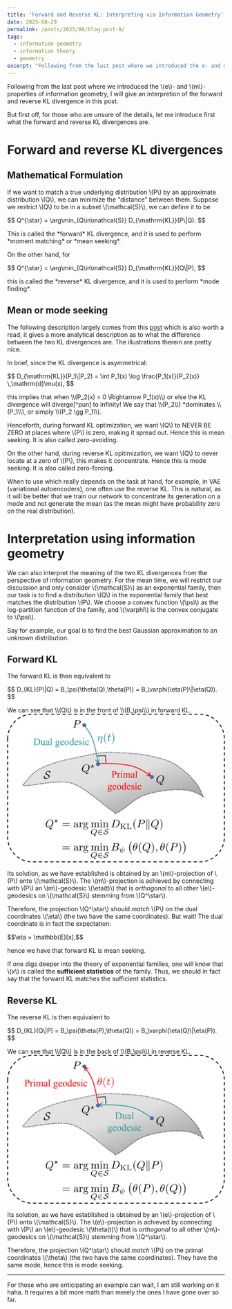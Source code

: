 ```yaml
---
title: 'Forward and Reverse KL: Interpreting via Information Geometry'
date: 2025-08-29
permalink: /posts/2025/08/blog-post-9/
tags:
  - information geometry
  - information theory
  - geometry
excerpt: "Following from the last post where we introduced the e- and m-properties of information geometry, I will give an interpretion of the forward and reverse KL divergence in this post."
---
```


Following from the last post where we introduced the \\(e\\)- and \\(m\\)-properties of information geometry, I will give an interpretion of the forward and reverse KL divergence in this post.

But first off, for those who are unsure of the details, let me introduce first what the forward and reverse KL divergences are.

# Forward and reverse KL divergences
## Mathematical Formulation
If we want to match a true underlying distribution \\(P\\) by an approximate distribution \\(Q\\), we can minimize the "distance" between them. Suppose we restrict \\(Q\\) to be in a subset \\(\mathcal{S}\\), we can define it to be
<p>
$$
    Q^{\star} = \arg\min_{Q\in\mathcal{S}} D_{\mathrm{KL}}(P\|Q).
$$
</p>
This is called the *forward* KL divergence, and it is used to perform *moment matching* or *mean seeking*.

On the other hand, for
<p>
$$
    Q^{\star} = \arg\min_{Q\in\mathcal{S}} D_{\mathrm{KL}}(Q\|P),
$$
</p>
this is called the *reverse* KL divergence, and it is used to perform *mode finding*.

## Mean or mode seeking
The following description largely comes from this [post](https://agustinus.kristia.de/blog/forward-reverse-kl/) which is also worth a read, it gives a more analytical description as to what the difference between the two KL divergences are. The illustrations therein are pretty nice.

In brief, since the KL divergence is asymmetrical:
<p>
$$
D_{\mathrm{KL}}(P_1\|P_2) = \int P_1(x) \log \frac{P_1(x)}{P_2(x)} \,\mathrm{d}\mu(x),
$$
</p>
this implies that when \\(P_2(x) = 0 \Rightarrow P_1(x)\\) or else the KL divergence will diverge[^pun] to infinity! We say that \\(P_2\\) *dominates \\(P_1\\), or simply \\(P_2 \gg P_1\\).

[^pun]: KL divergence diverges! Pun intended. :)

Henceforth, during forward KL optimization, we want \\(Q\\) to NEVER BE ZERO at places where \\(P\\) is zero, making it spread out. Hence this is mean seeking. It is also called zero-avoiding.

On the other hand, during reverse KL opitimization, we want \\(Q\\) to never locate at a zero of \\(P\\), this makes it concentrate. Hence this is mode seeking. It is also called zero-forcing.

<!-- For a pictorial example, see the end of this post. -->

When to use which really depends on the task at hand, for example, in VAE (variational autoencoders), one often use the reverse KL. This is natural, as it will be better that we train our network to concentrate its generation on a mode and not generate the mean (as the mean might have probability zero on the real distribution).

# Interpretation using information geometry
We can also interpret the meaning of the two KL divergences from the perspective of information geometry. For the mean time, we will restrict our discussion and only consider \\(\mathcal{S}\\) as an exponential family, then our task is to find a distribution \\(Q\\) in the exponential family that best matches the distribution \\(P\\). We choose a convex function \\(\psi\\) as the log-partition function of the family, and \\(\varphi\\) is the convex conjugate to \\(\psi\\).

Say for example, our goal is to find the best Gaussian approximation to an unknown distribution.

## Forward KL
The forward KL is then equivalent to
<p>
$$
    D_{KL}(P\|Q) = B_\psi(\theta(Q),\theta(P)) = B_\varphi(\eta(P)\|\eta(Q)).
$$
</p>
We can see that \\(Q\\) is in the front of \\(B_\psi\\) in forward KL.

<img src='/images/posts/2025-08-30-forwardKL.png'>

Its solution, as we have established is obtained by an \\(m\\)-projection of \\(P\\) onto \\(\mathcal{S}\\). The \\(m\\)-projection is achieved by connecting with \\(P\\) an \\(m\\)-geodesic \\(\eta(t)\\) that is *orthogonal* to all other \\(e\\)-geodesics on \\(\mathcal{S}\\) stemming from \\(Q^\star\\).

Therefore, the projection \\(Q^\star\\) should *match* \\(P\\) on the dual coordinates \\(\eta\\) (the two have the same coordinates). But wait! The dual coordinate is in fact the expectation:
<p>
$$\eta = \mathbb{E}[x],$$
</p>
hence we have that forward KL is mean seeking.

If one digs deeper into the theory of exponential families, one will know that \\(x\\) is called the **sufficient statistics** of the family. Thus, we should in fact say that the forward KL matches the sufficient statistics.

## Reverse KL
The reverse KL is then equivalent to
<p>
$$
    D_{KL}(Q\|P) = B_\psi(\theta(P),\theta(Q)) = B_\varphi(\eta(Q)\|\eta(P)).
$$
</p>
We can see that \\(Q\\) is in the back of \\(B_\psi\\) in reverse KL.

<img src='/images/posts/2025-08-30-reverseKL.png'>

Its solution, as we have established is obtained by an \\(e\\)-projection of \\(P\\) onto \\(\mathcal{S}\\). The \\(e\\)-projection is achieved by connecting with \\(P\\) an \\(e\\)-geodesic \\(\theta(t)\\) that is *orthogonal* to all other \\(m\\)-geodesics on \\(\mathcal{S}\\) stemming from \\(Q^\star\\).

Therefore, the projection \\(Q^\star\\) should *match* \\(P\\) on the primal coordinates \\(\theta\\) (the two have the same coordinates). They have the same mode, hence this is mode seeking.

---
For those who are enticipating an example can wait, I am still working on it haha. It requires a bit more math than merely the ones I have gone over so far.
<!-- # Example
Let us consider a handwritten example.

Our goal in this example is to find the best Gaussian approximation to an unknown distribution. -->